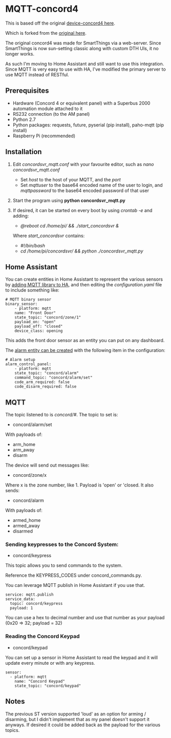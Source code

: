 # MQTT-concord4

This is based off the original [device-concord4 here](https://github.com/automaton82/device-concord4).

Which is forked from the [original here](https://github.com/csdozier/device-concord4).

The original concord4 was made for SmartThings via a web-server. Since SmartThings is now sun-setting classic along with custom DTH UIs, it no longer works.

As such I'm moving to Home Assistant and still want to use this integration. Since MQTT is very easy to use with HA, I've modified the primary server to use MQTT instead of RESTful.

## Prerequisites

 - Hardware (Concord 4 or equivalent panel) with a Superbus 2000 automation module attached to it
 - RS232 connection (to the AM panel)
 - Python 2.7
 - Python packages: requests, future, pyserial (pip install), paho-mqtt (pip install)
 - Raspberry Pi (recommended)

## Installation

1. Edit *concordsvr_mqtt.conf* with your favourite editor, such as *nano concordsvr_mqtt.conf*
    * Set *host* to the host of your MQTT, and the *port*
    * Set *mqttuser* to the base64 encoded name of the user to login, and *mqttpassword* to the base64 encoded password of that user
2.  Start the program using **python concordsvr_mqtt.py**
3.  If desired, it can be started on every boot by using *crontab -e* and adding:
    * *@reboot cd /home/pi/ && ./start_concordsvr &*
    
    Where *start_concordsvr* contains:
    * *#!/bin/bash*
    * *cd /home/pi/concordsvr/ && python ./concordsvr_mqtt.py*

## Home Assistant

You can create entities in Home Assistant to represent the various sensors by [adding MQTT library to HA](https://www.home-assistant.io/integrations/mqtt/), and then editing the *configuration.yaml* file to include something like:

    # MQTT binary sensor
    binary_sensor:
        - platform: mqtt
        name: "Front Door"
        state_topic: "concord/zone/1"
        payload_on: "open"
        payload_off: "closed"
        device_class: opening

This adds the front door sensor as an entity you can put on any dashboard.

The [alarm entity can be created](https://www.home-assistant.io/integrations/alarm_control_panel.mqtt/) with the following item in the configuration:

    # Alarm setup
    alarm_control_panel:
        - platform: mqtt
        state_topic: "concord/alarm"
        command_topic: "concord/alarm/set"
        code_arm_required: false
        code_disarm_required: false

## MQTT

The topic listened to is *concord/#*. The topic to set is:

* concord/alarm/set

With payloads of:

* arm_home
* arm_away
* disarm

The device will send out messages like:

* concord/zone/x

Where x is the zone number, like 1. Payload is 'open' or 'closed. It also sends:

* concord/alarm

With payloads of:

* armed_home
* armed_away
* disarmed


### Sending keypresses to the Concord System:

* concord/keypress

This topic allows you to send commands to the system. 

Reference the KEYPRESS_CODES under concord_commands.py. 

You can leverage MQTT publish in Home Assistant if you use that. 

    service: mqtt.publish
    service_data:
      topic: concord/keypress
      payload: 1

You can use a hex to decimal number and use that number as your payload (0x20 => 32; payload = 32)

### Reading the Concord Keypad

* concord/keypad

You can set up a sensor in Home Assistant to read the keypad and it will update every minute or with any keypress. 

    sensor:
      - platform: mqtt
        name: "Concord Keypad"
        state_topic: "concord/keypad"


## Notes

The previous ST version supported 'loud' as an option for arming / disarming, but I didn't implement that as my panel doesn't support it anyways. If desired it could be added back as the payload for the various topics.
